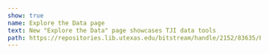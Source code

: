 ```yaml
---
show: true
name: Explore the Data page
text: New "Explore the Data" page showcases TJI data tools
path: https://repositories.lib.utexas.edu/bitstream/handle/2152/83635/Profile%20of%20COVID%20deaths%20in%20custody.pdf?sequence=6&isAllowed=y
---
```

